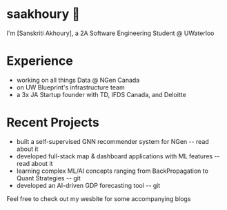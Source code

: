 # saakhoury 👋

I'm [Sanskriti Akhoury], a 2A Software Engineering Student @ UWaterloo 

# Experience
- working on all things Data @ NGen Canada
- on UW Blueprint's infrastructure team
- a 3x JA Startup founder with TD, IFDS Canada, and Deloitte

# Recent Projects
- built a self-supervised GNN recommender system for NGen -- read about it
- developed full-stack map & dashboard applications with ML features -- read about it
- learning complex ML/AI concepts ranging from BackPropagation to Quant Strategies -- git 
- developed an AI-driven GDP forecasting tool -- git

Feel free to check out my wesbite for some accompanying blogs
